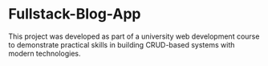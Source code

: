# Fullstack-Blog-App
This project was developed as part of a university web development course to demonstrate practical skills in building CRUD-based systems with modern technologies.
